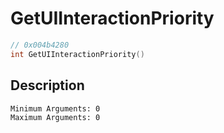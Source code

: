 # GetUIInteractionPriority
```c
// 0x004b4280
int GetUIInteractionPriority()
```
## Description
```
Minimum Arguments: 0
Maximum Arguments: 0
```
